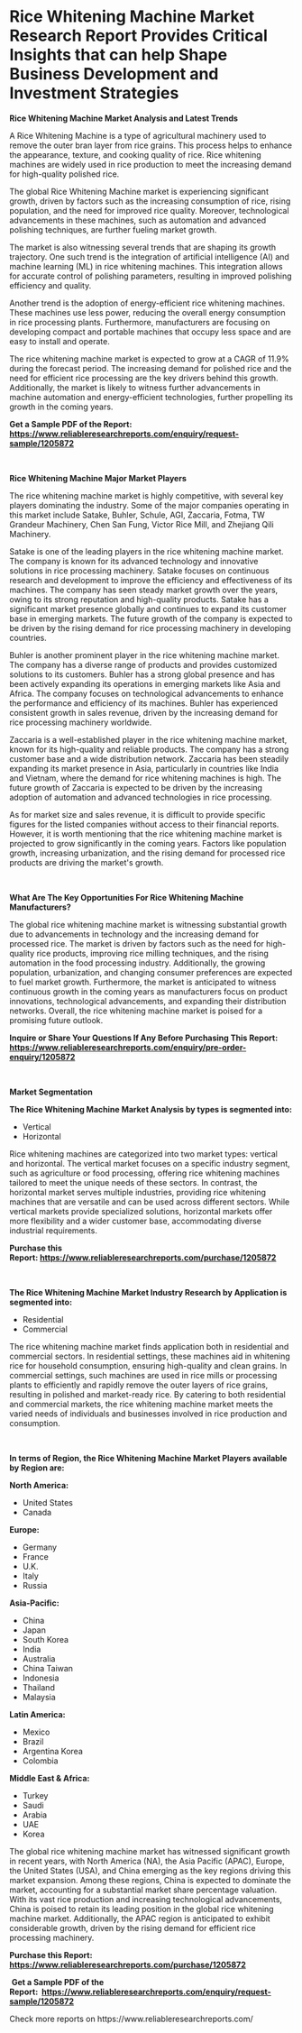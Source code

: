 <p><h1>Rice Whitening Machine Market Research Report Provides Critical Insights that can help Shape Business Development and Investment Strategies</h1></p><p><strong>Rice Whitening Machine Market Analysis and Latest Trends</strong></p>
<p><p>A Rice Whitening Machine is a type of agricultural machinery used to remove the outer bran layer from rice grains. This process helps to enhance the appearance, texture, and cooking quality of rice. Rice whitening machines are widely used in rice production to meet the increasing demand for high-quality polished rice.</p><p>The global Rice Whitening Machine market is experiencing significant growth, driven by factors such as the increasing consumption of rice, rising population, and the need for improved rice quality. Moreover, technological advancements in these machines, such as automation and advanced polishing techniques, are further fueling market growth.</p><p>The market is also witnessing several trends that are shaping its growth trajectory. One such trend is the integration of artificial intelligence (AI) and machine learning (ML) in rice whitening machines. This integration allows for accurate control of polishing parameters, resulting in improved polishing efficiency and quality.</p><p>Another trend is the adoption of energy-efficient rice whitening machines. These machines use less power, reducing the overall energy consumption in rice processing plants. Furthermore, manufacturers are focusing on developing compact and portable machines that occupy less space and are easy to install and operate.</p><p>The rice whitening machine market is expected to grow at a CAGR of 11.9% during the forecast period. The increasing demand for polished rice and the need for efficient rice processing are the key drivers behind this growth. Additionally, the market is likely to witness further advancements in machine automation and energy-efficient technologies, further propelling its growth in the coming years.</p></p>
<p><strong>Get a Sample PDF of the Report:&nbsp; <a href="https://www.reliableresearchreports.com/enquiry/request-sample/1205872">https://www.reliableresearchreports.com/enquiry/request-sample/1205872</a></strong></p>
<p>&nbsp;</p>
<p><strong>Rice Whitening Machine Major Market Players</strong></p>
<p><p>The rice whitening machine market is highly competitive, with several key players dominating the industry. Some of the major companies operating in this market include Satake, Buhler, Schule, AGI, Zaccaria, Fotma, TW Grandeur Machinery, Chen San Fung, Victor Rice Mill, and Zhejiang Qili Machinery.</p><p>Satake is one of the leading players in the rice whitening machine market. The company is known for its advanced technology and innovative solutions in rice processing machinery. Satake focuses on continuous research and development to improve the efficiency and effectiveness of its machines. The company has seen steady market growth over the years, owing to its strong reputation and high-quality products. Satake has a significant market presence globally and continues to expand its customer base in emerging markets. The future growth of the company is expected to be driven by the rising demand for rice processing machinery in developing countries.</p><p>Buhler is another prominent player in the rice whitening machine market. The company has a diverse range of products and provides customized solutions to its customers. Buhler has a strong global presence and has been actively expanding its operations in emerging markets like Asia and Africa. The company focuses on technological advancements to enhance the performance and efficiency of its machines. Buhler has experienced consistent growth in sales revenue, driven by the increasing demand for rice processing machinery worldwide.</p><p>Zaccaria is a well-established player in the rice whitening machine market, known for its high-quality and reliable products. The company has a strong customer base and a wide distribution network. Zaccaria has been steadily expanding its market presence in Asia, particularly in countries like India and Vietnam, where the demand for rice whitening machines is high. The future growth of Zaccaria is expected to be driven by the increasing adoption of automation and advanced technologies in rice processing.</p><p>As for market size and sales revenue, it is difficult to provide specific figures for the listed companies without access to their financial reports. However, it is worth mentioning that the rice whitening machine market is projected to grow significantly in the coming years. Factors like population growth, increasing urbanization, and the rising demand for processed rice products are driving the market's growth.</p></p>
<p>&nbsp;</p>
<p><strong>What Are The Key Opportunities For Rice Whitening Machine Manufacturers?</strong></p>
<p><p>The global rice whitening machine market is witnessing substantial growth due to advancements in technology and the increasing demand for processed rice. The market is driven by factors such as the need for high-quality rice products, improving rice milling techniques, and the rising automation in the food processing industry. Additionally, the growing population, urbanization, and changing consumer preferences are expected to fuel market growth. Furthermore, the market is anticipated to witness continuous growth in the coming years as manufacturers focus on product innovations, technological advancements, and expanding their distribution networks. Overall, the rice whitening machine market is poised for a promising future outlook.</p></p>
<p><strong>Inquire or Share Your Questions If Any Before Purchasing This Report: <a href="https://www.reliableresearchreports.com/enquiry/pre-order-enquiry/1205872">https://www.reliableresearchreports.com/enquiry/pre-order-enquiry/1205872</a></strong></p>
<p>&nbsp;</p>
<p><strong>Market Segmentation</strong></p>
<p><strong>The Rice Whitening Machine Market Analysis by types is segmented into:</strong></p>
<p><ul><li>Vertical</li><li>Horizontal</li></ul></p>
<p><p>Rice whitening machines are categorized into two market types: vertical and horizontal. The vertical market focuses on a specific industry segment, such as agriculture or food processing, offering rice whitening machines tailored to meet the unique needs of these sectors. In contrast, the horizontal market serves multiple industries, providing rice whitening machines that are versatile and can be used across different sectors. While vertical markets provide specialized solutions, horizontal markets offer more flexibility and a wider customer base, accommodating diverse industrial requirements.</p></p>
<p><strong>Purchase this Report:&nbsp;<a href="https://www.reliableresearchreports.com/purchase/1205872">https://www.reliableresearchreports.com/purchase/1205872</a></strong></p>
<p>&nbsp;</p>
<p><strong>The Rice Whitening Machine Market Industry Research by Application is segmented into:</strong></p>
<p><ul><li>Residential</li><li>Commercial</li></ul></p>
<p><p>The rice whitening machine market finds application both in residential and commercial sectors. In residential settings, these machines aid in whitening rice for household consumption, ensuring high-quality and clean grains. In commercial settings, such machines are used in rice mills or processing plants to efficiently and rapidly remove the outer layers of rice grains, resulting in polished and market-ready rice. By catering to both residential and commercial markets, the rice whitening machine market meets the varied needs of individuals and businesses involved in rice production and consumption.</p></p>
<p>&nbsp;</p>
<p><strong>In terms of Region, the Rice Whitening Machine Market Players available by Region are:</strong></p>
<p>
    <p> <strong> North America: </strong>
        <ul>
            <li>United States</li>
            <li>Canada</li>
        </ul>
        </p> 
    <p> <strong> Europe: </strong>
        <ul>
            <li>Germany</li>
            <li>France</li>
            <li>U.K.</li>
            <li>Italy</li>
            <li>Russia</li>
        </ul>
        </p> 
    <p> <strong> Asia-Pacific: </strong>
        <ul>
            <li>China</li>
            <li>Japan</li>
            <li>South Korea</li>
            <li>India</li>
            <li>Australia</li>
            <li>China Taiwan</li>
            <li>Indonesia</li>
            <li>Thailand</li>
            <li>Malaysia</li>
        </ul>
        </p> 
    <p> <strong> Latin America: </strong>
        <ul>
            <li>Mexico</li>
            <li>Brazil</li>
            <li>Argentina Korea</li>
            <li>Colombia</li>
        </ul>
        </p> 
    <p> <strong> Middle East & Africa: </strong>
        <ul>
            <li>Turkey</li>
            <li>Saudi</li>
            <li>Arabia</li>
            <li>UAE</li>
            <li>Korea</li>
        </ul>
    </p>
    </p>
<p><p>The global rice whitening machine market has witnessed significant growth in recent years, with North America (NA), the Asia Pacific (APAC), Europe, the United States (USA), and China emerging as the key regions driving this market expansion. Among these regions, China is expected to dominate the market, accounting for a substantial market share percentage valuation. With its vast rice production and increasing technological advancements, China is poised to retain its leading position in the global rice whitening machine market. Additionally, the APAC region is anticipated to exhibit considerable growth, driven by the rising demand for efficient rice processing machinery.</p></p>
<p><strong>Purchase this Report: <a href="https://www.reliableresearchreports.com/purchase/1205872">https://www.reliableresearchreports.com/purchase/1205872</a></strong></p>
<p>&nbsp;<strong>Get a Sample PDF of the Report:&nbsp;&nbsp;<a href="https://www.reliableresearchreports.com/enquiry/request-sample/1205872">https://www.reliableresearchreports.com/enquiry/request-sample/1205872</a></strong></p>
<p><strong></strong></p>
<p>Check more reports on https://www.reliableresearchreports.com/</p>